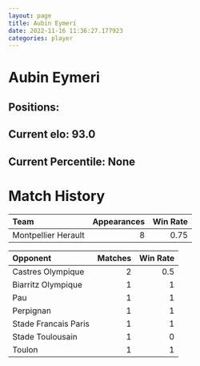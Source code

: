 ```yaml
---  
layout: page  
title: Aubin Eymeri  
date: 2022-11-16 11:36:27.177923  
categories: player  
---
```

# Aubin Eymeri

## Positions: 

## Current elo: 93.0

## Current Percentile: None

# Match History


| Team                |   Appearances |   Win Rate |
|:--------------------|--------------:|-----------:|
| Montpellier Herault |             8 |       0.75 |

| Opponent             |   Matches |   Win Rate |
|:---------------------|----------:|-----------:|
| Castres Olympique    |         2 |        0.5 |
| Biarritz Olympique   |         1 |        1   |
| Pau                  |         1 |        1   |
| Perpignan            |         1 |        1   |
| Stade Francais Paris |         1 |        1   |
| Stade Toulousain     |         1 |        0   |
| Toulon               |         1 |        1   |